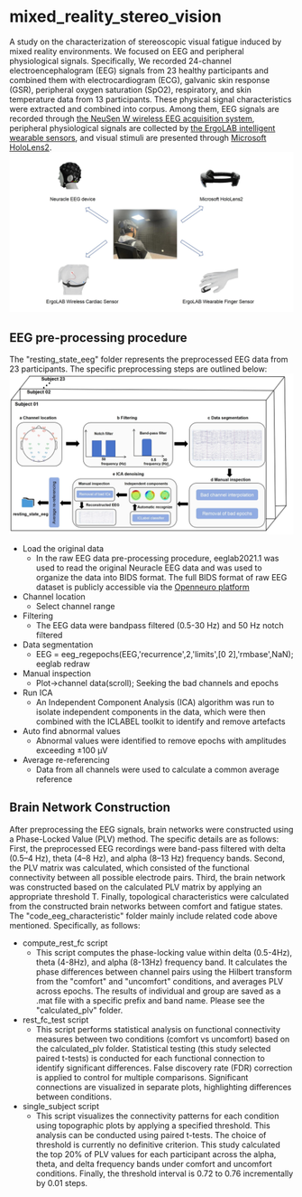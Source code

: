 # mixed_reality_stereo_vision
A study on the characterization of stereoscopic visual fatigue induced by mixed reality environments. We focused on EEG and peripheral physiological signals. Specifically, We recorded 24-channel electroencephalogram (EEG) signals from 23 healthy participants and combined them with electrocardiogram (ECG), galvanic skin response (GSR), peripheral oxygen saturation (SpO2), respiratory, and skin temperature data from 13 participants. These physical signal characteristics were extracted and combined into corpus. Among them, EEG signals are recorded through [the NeuSen W wireless EEG acquisition system](http://www.neuracle.cn/), peripheral physiological signals are collected by [the ErgoLAB intelligent wearable sensors](https://resources.ergolab.cn/), and visual stimuli are presented through [Microsoft HoloLens2](https://www.insight.com/en_US/shop/partner/microsoft/hardware/hololens.html).
 ![image](https://github.com/taochunguang2022/mixed_reality_stereo_vision/blob/main/device.jpg)
## EEG pre-processing procedure
The "resting_state_eeg" folder represents the preprocessed EEG data from 23 participants. The specific preprocessing steps are outlined below:
 ![image](https://github.com/taochunguang2022/mixed_reality_stereo_vision/blob/main/data_preprocessing.jpg)
- Load the original data
  - In the raw EEG data pre-processing procedure, eeglab2021.1 was used to read the original Neuracle EEG data and was used to organize the data into BIDS format. The full BIDS format of raw EEG dataset is publicly accessible via the [Openneuro platform](https://openneuro.org/datasets/ds005416}{https://openneuro.org/datasets/ds005416)
- Channel location
  - Select channel range
- Filtering
  - The EEG data were bandpass filtered (0.5-30 Hz) and 50 Hz notch filtered
- Data segmentation
  - EEG = eeg_regepochs(EEG,'recurrence',2,'limits',[0 2],'rmbase',NaN); eeglab redraw
- Manual inspection
  - Plot->channel data(scroll); Seeking the bad channels and epochs
- Run ICA
  - An Independent Component Analysis (ICA) algorithm was run to isolate independent components in the data, which were then combined with the ICLABEL toolkit to identify and remove artefacts 
- Auto find abnormal values
  - Abnormal values were identified to remove epochs with amplitudes exceeding ±100 µV
- Average re-referencing
  - Data from all channels were used to calculate a common average reference
## Brain Network Construction
After preprocessing the EEG signals, brain networks were constructed using a Phase-Locked Value (PLV) method. The specific details are as follows: First, the preprocessed EEG recordings were band-pass filtered with delta (0.5–4 Hz), theta (4–8 Hz), and alpha (8–13 Hz) frequency bands. Second, the PLV matrix was calculated, which consisted of the functional connectivity between all possible electrode pairs. Third, the brain network was constructed based on the calculated PLV matrix by applying an appropriate threshold T. Finally, topological characteristics were calculated from the constructed brain networks between comfort and fatigue states. The "code_eeg_characteristic" folder mainly include related code above mentioned. Specifically, as follows:
- compute_rest_fc script
  - This script computes the phase-locking value within delta (0.5-4Hz), theta (4-8Hz), and alpha (8-13Hz) frequency band. It calculates the phase differences between channel pairs using the Hilbert transform from the "comfort" and "uncomfort" conditions, and averages PLV across epochs. The results of individual and group are saved as a .mat file with a specific prefix and band name. Please see the "calculated_plv" folder.
- rest_fc_test script
  - This script performs statistical analysis on functional connectivity measures between two conditions (comfort vs uncomfort) based on the calculated_plv folder. Statistical testing (this study selected paired t-tests) is conducted for each functional connection to identify significant differences. False discovery rate (FDR) correction is applied to control for multiple comparisons. Significant connections are visualized in separate plots, highlighting differences between conditions.
- single_subject script
  - This script visualizes the connectivity patterns for each condition using topographic plots by applying a specified threshold. This analysis can be conducted using paired t-tests. The choice of threshold is currently no definitive criterion. This study calculated the top 20% of PLV values for each participant across the alpha, theta, and delta frequency bands under comfort and uncomfort conditions. Finally, the threshold interval is 0.72 to 0.76 incrementally by 0.01 steps.
